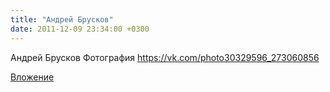 ```yaml
---
title: "Андрей Брусков"
date: 2011-12-09 23:34:00 +0300
---
```


Андрей Брусков
Фотография
https://vk.com/photo30329596_273060856

[Вложение](https://vk.com/photo30329596_273060856)
